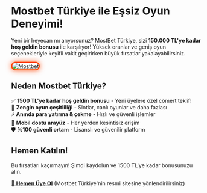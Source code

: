 # Mostbet Türkiye ile Eşsiz Oyun Deneyimi!

Yeni bir heyecan mı arıyorsunuz? MostBet Türkiye, sizi **150.000 TL'ye kadar hoş geldin bonusu** ile karşılıyor! Yüksek oranlar ve geniş oyun seçenekleriyle keyifli vakit geçirirken büyük fırsatlar yakalayabilirsiniz.

<a href="https://shortlinkapp.com/akBpp" title="Mostbet">

<img src="https://i.ibb.co/4RBcKKX6/Screenshot-1.jpg" alt="Mostbet" style="max-width: 100%; border: 3px solid #ff4500; border-radius: 15px; box-shadow: 0px 0px 15px rgba(255, 69, 0, 0.8);">

</a>

## Neden Mostbet Türkiye?

✅ **1500 TL'ye kadar hoş geldin bonusu** - Yeni üyelere özel cömert teklif!  
🎰 **Zengin oyun çeşitliliği** - Slotlar, canlı oyunlar ve daha fazlası  
⚡ **Anında para yatırma & çekme** - Hızlı ve güvenli işlemler  
📱 **Mobil dostu arayüz** - Her yerden kesintisiz erişim  
🛡️ **%100 güvenli ortam** - Lisanslı ve güvenilir platform  

## Hemen Katılın!

Bu fırsatları kaçırmayın! Şimdi kaydolun ve 1500 TL'ye kadar bonusunuzu alın.

[🚀 **Hemen Üye Ol**](https://shortlinkapp.com/akBpp) (Mostbet Türkiye'nin resmi sitesine yönlendirilirsiniz)

